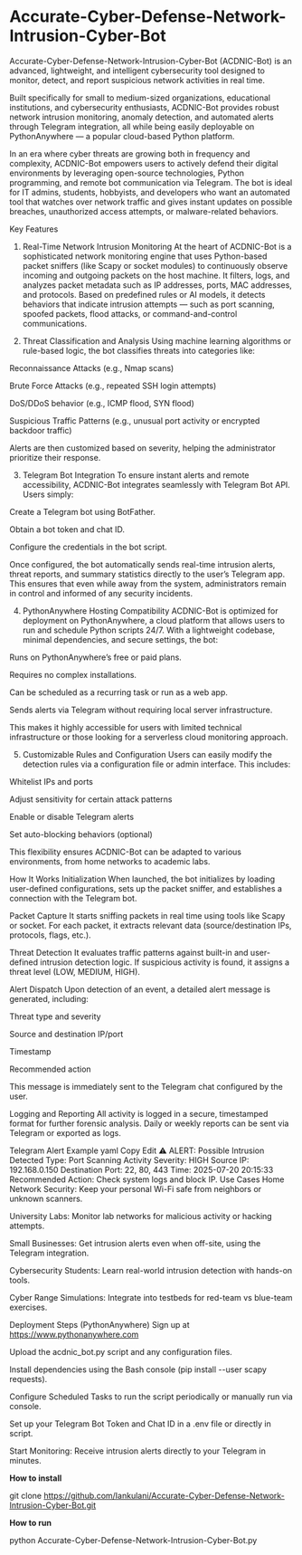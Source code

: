 # Accurate-Cyber-Defense-Network-Intrusion-Cyber-Bot
Accurate-Cyber-Defense-Network-Intrusion-Cyber-Bot (ACDNIC-Bot) is an advanced, lightweight, and intelligent cybersecurity tool designed to monitor, detect, and report suspicious network activities in real time. 


Built specifically for small to medium-sized organizations, educational institutions, and cybersecurity enthusiasts, ACDNIC-Bot provides robust network intrusion monitoring, anomaly detection, and automated alerts through Telegram integration, all while being easily deployable on PythonAnywhere — a popular cloud-based Python platform.

In an era where cyber threats are growing both in frequency and complexity, ACDNIC-Bot empowers users to actively defend their digital environments by leveraging open-source technologies, Python programming, and remote bot communication via Telegram. The bot is ideal for IT admins, students, hobbyists, and developers who want an automated tool that watches over network traffic and gives instant updates on possible breaches, unauthorized access attempts, or malware-related behaviors.

Key Features
1. Real-Time Network Intrusion Monitoring
At the heart of ACDNIC-Bot is a sophisticated network monitoring engine that uses Python-based packet sniffers (like Scapy or socket modules) to continuously observe incoming and outgoing packets on the host machine. It filters, logs, and analyzes packet metadata such as IP addresses, ports, MAC addresses, and protocols. Based on predefined rules or AI models, it detects behaviors that indicate intrusion attempts — such as port scanning, spoofed packets, flood attacks, or command-and-control communications.

2. Threat Classification and Analysis
Using machine learning algorithms or rule-based logic, the bot classifies threats into categories like:

Reconnaissance Attacks (e.g., Nmap scans)

Brute Force Attacks (e.g., repeated SSH login attempts)

DoS/DDoS behavior (e.g., ICMP flood, SYN flood)

Suspicious Traffic Patterns (e.g., unusual port activity or encrypted backdoor traffic)

Alerts are then customized based on severity, helping the administrator prioritize their response.

3. Telegram Bot Integration
To ensure instant alerts and remote accessibility, ACDNIC-Bot integrates seamlessly with Telegram Bot API. Users simply:

Create a Telegram bot using BotFather.

Obtain a bot token and chat ID.

Configure the credentials in the bot script.

Once configured, the bot automatically sends real-time intrusion alerts, threat reports, and summary statistics directly to the user’s Telegram app. This ensures that even while away from the system, administrators remain in control and informed of any security incidents.

4. PythonAnywhere Hosting Compatibility
ACDNIC-Bot is optimized for deployment on PythonAnywhere, a cloud platform that allows users to run and schedule Python scripts 24/7. With a lightweight codebase, minimal dependencies, and secure settings, the bot:

Runs on PythonAnywhere’s free or paid plans.

Requires no complex installations.

Can be scheduled as a recurring task or run as a web app.

Sends alerts via Telegram without requiring local server infrastructure.

This makes it highly accessible for users with limited technical infrastructure or those looking for a serverless cloud monitoring approach.

5. Customizable Rules and Configuration
Users can easily modify the detection rules via a configuration file or admin interface. This includes:

Whitelist IPs and ports

Adjust sensitivity for certain attack patterns

Enable or disable Telegram alerts

Set auto-blocking behaviors (optional)

This flexibility ensures ACDNIC-Bot can be adapted to various environments, from home networks to academic labs.

How It Works
Initialization
When launched, the bot initializes by loading user-defined configurations, sets up the packet sniffer, and establishes a connection with the Telegram bot.

Packet Capture
It starts sniffing packets in real time using tools like Scapy or socket. For each packet, it extracts relevant data (source/destination IPs, protocols, flags, etc.).

Threat Detection
It evaluates traffic patterns against built-in and user-defined intrusion detection logic. If suspicious activity is found, it assigns a threat level (LOW, MEDIUM, HIGH).

Alert Dispatch
Upon detection of an event, a detailed alert message is generated, including:

Threat type and severity

Source and destination IP/port

Timestamp

Recommended action

This message is immediately sent to the Telegram chat configured by the user.

Logging and Reporting
All activity is logged in a secure, timestamped format for further forensic analysis. Daily or weekly reports can be sent via Telegram or exported as logs.

Telegram Alert Example
yaml
Copy
Edit
⚠️ ALERT: Possible Intrusion Detected
Type: Port Scanning Activity
Severity: HIGH
Source IP: 192.168.0.150
Destination Port: 22, 80, 443
Time: 2025-07-20 20:15:33
Recommended Action: Check system logs and block IP.
Use Cases
Home Network Security: Keep your personal Wi-Fi safe from neighbors or unknown scanners.

University Labs: Monitor lab networks for malicious activity or hacking attempts.

Small Businesses: Get intrusion alerts even when off-site, using the Telegram integration.

Cybersecurity Students: Learn real-world intrusion detection with hands-on tools.

Cyber Range Simulations: Integrate into testbeds for red-team vs blue-team exercises.

Deployment Steps (PythonAnywhere)
Sign up at https://www.pythonanywhere.com

Upload the acdnic_bot.py script and any configuration files.

Install dependencies using the Bash console (pip install --user scapy requests).

Configure Scheduled Tasks to run the script periodically or manually run via console.

Set up your Telegram Bot Token and Chat ID in a .env file or directly in script.

Start Monitoring: Receive intrusion alerts directly to your Telegram in minutes.

**How to install**

git clone https://github.com/Iankulani/Accurate-Cyber-Defense-Network-Intrusion-Cyber-Bot.git

**How to run**

python Accurate-Cyber-Defense-Network-Intrusion-Cyber-Bot.py

